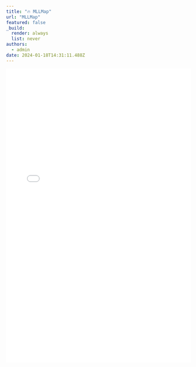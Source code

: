 ```yaml
---
title: "🔥 MLLMap"
url: "MLLMap"
featured: false
_build:
  render: always
  list: never
authors:
  - admin
date: 2024-01-18T14:31:11.488Z
---
```


<iframe src="graph_rl.html" width="100%" height="800px" frameborder="0"></iframe>

